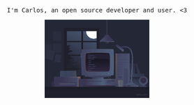 <p align="center">
  <samp>
    I'm Carlos, an open source developer and user. <3
  </samp>
</p>

<p align="center">
  <samp>
    <img src="./code.gif" width="240px" align="center">
  </samp>
</p>
